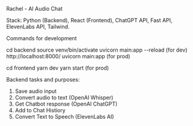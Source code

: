 Rachel - AI Audio Chat

Stack: Python (Backend), React (Frontend), ChatGPT API, Fast API, ElevenLabs API, Tailwind.

Commands for development

cd backend
source venv/bin/activate
uvicorn main:app --reload (for dev)
http://localhost:8000/
uvicorn main:app (for prod)

cd frontend
yarn dev
yarn start (for prod)

Backend tasks and purposes:
1. Save audio input
2. Convert audio to text (OpenAI Whisper)
3. Get Chatbot response (OpenAI ChatGPT)
4. Add to Chat Histiory
5. Convert Text to Speech (ElevenLabs AI)